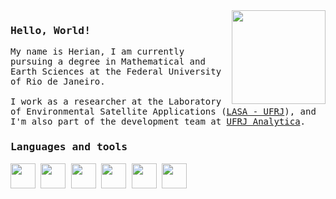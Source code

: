   <div>
  <img src='https://i.giphy.com/media/v1.Y2lkPTc5MGI3NjExcXkycmUxa2Z4a3QzenY5NTB4MHU5dmcwbGs5bmZidjlsNzc5eTlyeCZlcD12MV9pbnRlcm5hbF9naWZfYnlfaWQmY3Q9cw/ao9DUiTKH60XS/giphy.gif' height = 150 align = 'right'>
  </div>
<samp>
  <h3>Hello, World!</h3>
  
  <p>
    My name is Herian, I am currently pursuing a degree in Mathematical and Earth Sciences at the Federal University of Rio de Janeiro.<br><br>
    I work as a researcher at the Laboratory of Environmental Satellite Applications (<a href='https://lasa.ufrj.br/'>LASA - UFRJ</a>), and I'm also part of the development team at <a href='https://analytica.ufrj.br/'>UFRJ Analytica</a>. 
  </p>
  <p>
     <h3>Languages and tools</h3>
    <div>
     <img height = 40 width = 40 src="https://cdn.jsdelivr.net/gh/devicons/devicon/icons/python/python-original.svg" />  
     <img height = 40 width = 40 src="https://cdn.jsdelivr.net/gh/devicons/devicon@latest/icons/azuresqldatabase/azuresqldatabase-original.svg" />
     <img height = 40 width = 40 src="https://cdn.jsdelivr.net/gh/devicons/devicon@latest/icons/jupyter/jupyter-original-wordmark.svg" />    
     <img height = 40 width = 40 src="https://cdn.jsdelivr.net/gh/devicons/devicon@latest/icons/vscode/vscode-original.svg" />      
     <img height = 40 width = 40 src="https://cdn.jsdelivr.net/gh/devicons/devicon/icons/linux/linux-original.svg" />
     <img height = 40 width = 40 src="https://www.svgrepo.com/show/353478/bash-icon.svg" />   
    </div>
    
</samp>

